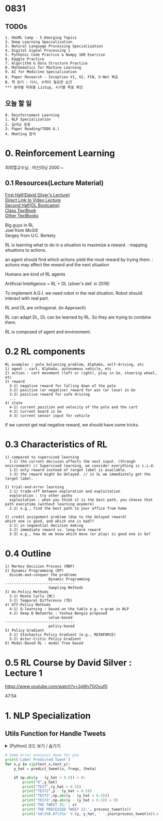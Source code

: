 # 0831
## TODOs
```
1. HGUML Camp - 5.Emerging Topics
2. Deep Learning Specialization
3. Natural Language Processing Specialization
4. Digital Signal Processing 1
5. Pythonic Code Practice & Numpy 100 Exercise
6. Kaggle Practice
7. Algorithm & Data Structure Practice
8. Mathematics for Machine Learning
9. AI for Medicine Specialization
A. Paper Research - Inception V1, V2, FCN, U-Net 복습
B. 책 읽기 : 다시, 수학이 필요한 순간
*** 분야별 학회들 Listup, 시기별 목표 확인
```

## 오늘 할 일
```
0. Reinforcement Learning
1. NLP Specialization
2. 딥러닝 응용
3. Paper Reading(TODO A.)
4. Meeting 참석
```

# 0. Reinforcement Learning
최희열교수님
 : 머신러닝 2000 ~ 

## 0.1 Resources(Lecture Material)
[First Half(David Silver's Lecture)](https://www.davidsilver.uk/teaching/)<br>
[Direct Link to Video Lecture](https://www.youtube.com/watch?v=2pWv7GOvuf0&list=PLqYmG7hTraZBiG_XpjnPrSNw-1XQaM_gB)<br>
[Second Half(DL Bootcamp)](https://sites.google.com/view/deep-rl-bootcamp/lectures)<br>
[Class TextBook](http://incompleteideas.net/book/the-book.html)<br>
[Other TextBooks](https://tensorflow.blog/tag/richard-s-sutton/)

Big guys in RL<br>
Joel from McGill<br>
Sergey from U.C. Berkely

RL is learning what to do in a situation to maximize a reward.
 : mapping situations to actions.

an agent should find which actions yield the most reward by trying them.
 : actions may affect the reward and the next situation

Humans are kind of RL agents

Artificial Intelligence = RL + DL (silver's def. in 2016)

To implement A.G.I. we need robot in the real situation.
Robot should interact with real part.

RL and DL are orthogonal. (in Approach)

RL can adapt DL, DL can be learned by RL. So they are trying to combine them.

RL is composed of agent and environment.

# 0.2 RL components
```
RL examples : pole balancing problem, AlphaGo, self-driving, etc
1) agent : cart, AlphaGo, autonomous vehicle, etc
2) action : cart movement (left or right), play in Go, steering wheel, etc
3) reward
  3-1) negative reward for falling down of the pole
  3-2) positive (or negative) reward for win (or lose) in Go
  3-3) positive reward for safe driving
  ...
4) state
  4-1) current position and velocity of the pole and the cart
  4-2) current board in Go
  4-3) current sensor input for vehicle
```
If we cannot get real negative reward, we should have some tricks.

# 0.3 Characteristics of RL
```
1) compared to supervised learning
  1-1) the current decision affects the next input. (through environment) // Supervised learning, we consider everything is i.i.d.
  1-2) only reward instead of target label is available.
  1-3) the reward might be delayed. // in SL we immediately get the target label.

2) trial-and-error learning
  2-1) trade-off between exploration and exploitation
  exploration : try other paths
  exploitation : when you think it is the best path, you choose that path everytime (without learning anymore)
  2-2) e.g., find the best path to your office from home

3) credit assignment problem (due to the delayed reward)
which one is good, and which one is bad??
  3-1) in sequential decision making
  3-2) immediate reward vs. long-term reward
  3-3) e.g., how do we know which move (or play) is good one in Go?
```

# 0.4 Outline
```
1) Markov Decision Process (MDP)
2) Dynamic Programming (DP)
  divide-and-conquer the problems
                    Dynamic Programming
--------------------------------
                    Sampling Methods
3) On-Policy Methods
  3-1) Monte Carlo (MC)
  3-2) Temporal Difference (TD)
4) Off-Policy Methods
  4-1) Q-learning : based on the table e.g. n-gram in NLP
  4-2) Deep Q Networks : Yoshua Bengio proposed
                    value-based
--------------------------------
                    policy-based
5) Policy Gradient
  5-1) Stochastic Policy Gradient (e.g., REINFORCE)
  5-2) Actor-Critic Policy Gradient
6) Model-Based RL : model free based
```

# 0.5 RL Course by David Silver : Lecture 1
https://www.youtube.com/watch?v=2pWv7GOvuf0

47:54

# 1. NLP Specialization

## Utils Function for Handle Tweets
<details markdown ="1">
<summary>[Python] 코드 보기 / 숨기기</summary>

```python
def process_tweet(tweet):
    """Process tweet function.
    Input:
        tweet: a string containing a tweet
    Output:
        tweets_clean: a list of words containing the processed tweet

    """
    stemmer = PorterStemmer()
    stopwords_english = stopwords.words('english')
    # remove stock market tickers like $GE
    tweet = re.sub(r'\$\w*', '', tweet)
    # remove old style retweet text "RT"
    tweet = re.sub(r'^RT[\s]+', '', tweet)
    # remove hyperlinks
    tweet = re.sub(r'https?:\/\/.*[\r\n]*', '', tweet)
    # remove hashtags
    # only removing the hash # sign from the word
    tweet = re.sub(r'#', '', tweet)
    # tokenize tweets
    tokenizer = TweetTokenizer(preserve_case=False, strip_handles=True,
                               reduce_len=True)
    tweet_tokens = tokenizer.tokenize(tweet)

    tweets_clean = []
    for word in tweet_tokens:
        if (word not in stopwords_english and  # remove stopwords
                word not in string.punctuation):  # remove punctuation
            # tweets_clean.append(word)
            stem_word = stemmer.stem(word)  # stemming word
            tweets_clean.append(stem_word)

    return tweets_clean

def build_freqs(tweets, ys):
    """Build frequencies.
    Input:
        tweets: a list of tweets
        ys: an m x 1 array with the sentiment label of each tweet
            (either 0 or 1)
    Output:
        freqs: a dictionary mapping each (word, sentiment) pair to its
        frequency
    """
    # Convert np array to list since zip needs an iterable.
    # The squeeze is necessary or the list ends up with one element.
    # Also note that this is just a NOP if ys is already a list.
    yslist = np.squeeze(ys).tolist()

    # Start with an empty dictionary and populate it by looping over all tweets
    # and over all processed words in each tweet.
    freqs = {}
    for y, tweet in zip(yslist, tweets):
        for word in process_tweet(tweet):
            pair = (word, y)
            if pair in freqs:
                freqs[pair] += 1
            else:
                freqs[pair] = 1

    return freqs
```

</details>

```python
# Some error analysis done for you
print('Label Predicted Tweet')
for x,y in zip(test_x,test_y):
    y_hat = predict_tweet(x, freqs, theta)

    if np.abs(y - (y_hat > 0.5)) > 0:
        print("0",y_hat)
        print("TEST",(y_hat > 0.5))
        print("TEST2",y - (y_hat > 0.5))
        print("TEST3",np.abs(y - (y_hat > 0.5)))
        print("TEST4",np.abs(y - (y_hat > 0.5)) > 0)
        print('THE TWEET IS:', x)
        print('THE PROCESSED TWEET IS:', process_tweet(x))
        print('%d\t%0.8f\t%s' % (y, y_hat, ' '.join(process_tweet(x)).encode('ascii', 'ignore')))
```